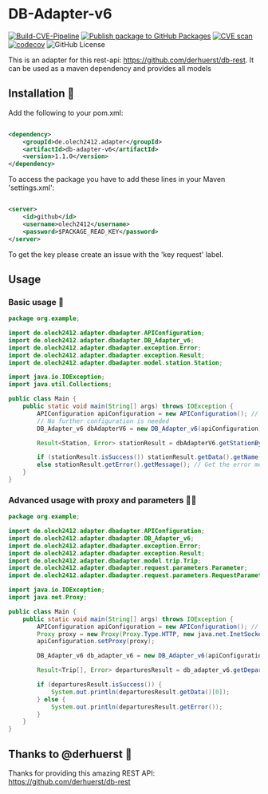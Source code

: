 # DB-Adapter-v6
[![Build-CVE-Pipeline](https://github.com/olech2412/DB-Adapter-v6/actions/workflows/Build-Test-Pipeline.yml/badge.svg?branch=master)](https://github.com/olech2412/DB-Adapter-v6/actions/workflows/Build-Test-Pipeline.yml) [![Publish package to GitHub Packages](https://github.com/olech2412/DB-Adapter-v6/actions/workflows/publishPackage.yml/badge.svg)](https://github.com/olech2412/DB-Adapter-v6/actions/workflows/publishPackage.yml) [![CVE scan](https://github.com/olech2412/DB-Adapter-v6/actions/workflows/cve-scan.yml/badge.svg)](https://github.com/olech2412/DB-Adapter-v6/actions/workflows/cve-scan.yml) [![codecov](https://codecov.io/gh/olech2412/DB-Adapter-v6/graph/badge.svg?token=CKROXWUMJQ)](https://codecov.io/gh/olech2412/DB-Adapter-v6) ![GitHub License](https://img.shields.io/github/license/olech2412/DB-Adapter-v6)

This is an adapter for this rest-api: https://github.com/derhuerst/db-rest. It can be used as a maven dependency and provides all models

## Installation 🔧

Add the following to your pom.xml:

```xml

<dependency>
    <groupId>de.olech2412.adapter</groupId>
    <artifactId>db-adapter-v6</artifactId>
    <version>1.1.0</version>
</dependency>
```

To access the package you have to add these lines in your Maven 'settings.xml':

```xml

<server>
    <id>github</id>
    <username>olech2412</username>
    <password>$PACKAGE_READ_KEY</password>
</server>
```

To get the key please create an issue with the 'key request' label.

## Usage

### Basic usage 👶

```java
package org.example;

import de.olech2412.adapter.dbadapter.APIConfiguration;
import de.olech2412.adapter.dbadapter.DB_Adapter_v6;
import de.olech2412.adapter.dbadapter.exception.Error;
import de.olech2412.adapter.dbadapter.exception.Result;
import de.olech2412.adapter.dbadapter.model.station.Station;

import java.io.IOException;
import java.util.Collections;

public class Main {
    public static void main(String[] args) throws IOException {
        APIConfiguration apiConfiguration = new APIConfiguration(); // The configuration of the api
        // No further configuration is needed
        DB_Adapter_v6 dbAdapterV6 = new DB_Adapter_v6(apiConfiguration); // The adapter that is used to make requests with the configuration

        Result<Station, Error> stationResult = dbAdapterV6.getStationById(80002611, Collections.emptyList()); // Get the stationResult with the id 8000261 (München Hbf)

        if (stationResult.isSuccess()) stationResult.getData().getName(); // Get the name of the station
        else stationResult.getError().getMessage(); // Get the error message
    }
}
```

### Advanced usage with proxy and parameters 👨‍💻

```java
package org.example;

import de.olech2412.adapter.dbadapter.APIConfiguration;
import de.olech2412.adapter.dbadapter.DB_Adapter_v6;
import de.olech2412.adapter.dbadapter.exception.Error;
import de.olech2412.adapter.dbadapter.exception.Result;
import de.olech2412.adapter.dbadapter.model.trip.Trip;
import de.olech2412.adapter.dbadapter.request.parameters.Parameter;
import de.olech2412.adapter.dbadapter.request.parameters.RequestParametersNames;

import java.io.IOException;
import java.net.Proxy;

public class Main {
    public static void main(String[] args) throws IOException {
        APIConfiguration apiConfiguration = new APIConfiguration(); // The configuration of the api
        Proxy proxy = new Proxy(Proxy.Type.HTTP, new java.net.InetSocketAddress("bla", 8080));
        apiConfiguration.setProxy(proxy);

        DB_Adapter_v6 db_adapter_v6 = new DB_Adapter_v6(apiConfiguration);

        Result<Trip[], Error> departuresResult = db_adapter_v6.getDeparturesByStopId(8010205, new Parameter.ParameterBuilder().add(RequestParametersNames.RESULTS, 1).build());

        if (departuresResult.isSuccess()) {
            System.out.println(departuresResult.getData()[0]);
        } else {
            System.out.println(departuresResult.getError());
        }
    }
}
```

## Thanks to @derhuerst 🙏

Thanks for providing this amazing REST API: https://github.com/derhuerst/db-rest 